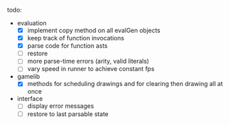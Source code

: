 todo:

* evaluation
  - [x] implement copy method on all evalGen objects
  - [x] keep track of function invocations
  - [x] parse code for function asts
  - [ ] restore 
  - [ ] more parse-time errors (arity, valid literals)
  - [ ] vary speed in runner to achieve constant fps

* gamelib
  - [x] methods for scheduling drawings and for clearing then drawing all at once

* interface
  - [ ] display error messages
  - [ ] restore to last parsable state
